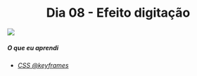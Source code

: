 
<h1 align= "center">
 Dia 08 - Efeito digitação <a name="id08"></a>
</h1>

 ![](https://lh3.googleusercontent.com/pw/ACtC-3fpg3yaOVEXmpqA57nRm5V5xf5uC_rzNFJ7QBEZ4TJAMxeTDs0kZCZBIYG-eDzvhsC-B-nx7N03ResIzxOxdGQW0DHLzTlsGn3czi04IF7HOQvZkk92ZxWQG7GNLlhU1bGJbEwFdF4cQWPHsqLuLbGR=w1605-h903-no?authuser=0)

 ##### O que eu aprendi

* *[CSS @keyframes](https://www.w3schools.com/cssref/css3_pr_animation-keyframes.asp)*


